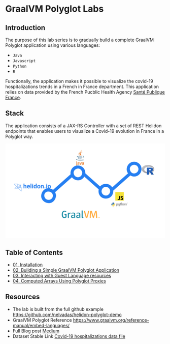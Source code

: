 # GraalVM Polyglot Labs

## Introduction 

The purpose of this lab series is to gradually build a complete GraalVM Polyglot application 
using  various languages:
* `Java` 
* `Javascript`
* `Python` 
* `R` 

Functionally, the application makes it possible to visualize the covid-19 hospitalizations  trends in a French in France department. This application relies on data provided by the French Pucblic Health Agency [Santé Publique France](https://www.data.gouv.fr/fr/datasets/donnees-hospitalieres-relatives-a-lepidemie-de-covid-19/).


## Stack

The application consists of a JAX-RS Controller with a set of  REST Helidon endpoints that enables users to visualize a Covid-19 evolution in France in a Polyglot way.

![](./images/polyglotintro.png)

 ## Table of Contents
* [01. Installation](./00/)
* [02. Building a Simple GraalVM Polyglot Application](./01/)
* [03. Interacting with Guest Language resources](./02/)
* [04. Computed Arrays Using Polyglot Proxies](./03/)


## Resources
*  The lab is built from the full github example https://github.com/nelvadas/helidon-polyglot-demo
*  GraalVM Polyglot Reference  https://www.graalvm.org/reference-manual/embed-languages/
*  Full Blog post  [Medium](https://medium.com/@nelvadas/polyglot-micro-service-for-visualizing-covid-19-trends-with-graalvm-helidon-java-r-python-c-a3dce4262eb3) 
*  Dataset Stable Link  [Covid-19 hospitalizations data file](https://www.data.gouv.fr/fr/datasets/r/6fadff46-9efd-4c53-942a-54aca783c30c)